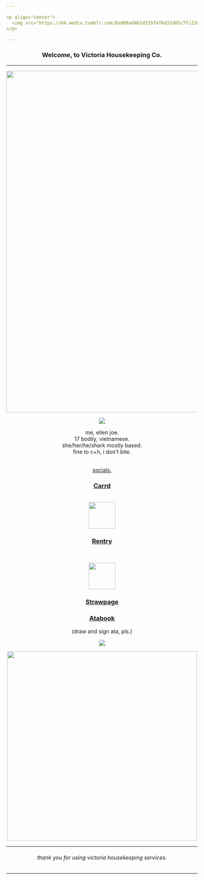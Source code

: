 ```yaml
---

<p align="center">
  <img src="https://64.media.tumblr.com/8ad08ad461d155f6f6d32d05c7fc228b/1a7499e8ed08e8b1-be/s1280x1920/f0595835629f1495a8e37a50659e74e61b599849.pnj">
</p>

---
```


<div align="center"> 
  
### Welcome, to Victoria Housekeeping Co.
---

<p align="center">
   <img src="https://64.media.tumblr.com/d3b93cb08b46677ab9b594717107b469/dc5a0ea934837c29-85/s2048x3072/493f1c3533b7fb4e5d28081db892d414a91522dc.pnj" width="900">
</p>

<p align="center">
  <img src="https://64.media.tumblr.com/594fc57a6e21a87f35d0c939e2fa32b9/1a7499e8ed08e8b1-6d/s1280x1920/7d326398b0a83794934c33e22eea2be66bac268b.pnj">
</p>

<div align="center"> 
  me, ellen joe.<br/>
  17 bodily, vietnamese.<br/>
  she/her/he/shark mostly based.<br/>
  fine to c+h, i don't bite.
<div align="center"><br/>

 <ins>socials.</ins><br/>
<div align="center">  
  
### [Carrd](https://dazzlestaries.carrd.co/)<br/>
<br/>
<div align="center">  
  <img src="https://64.media.tumblr.com/65b3b3a18056658f2e8c733683a7a2a9/d3a112f0f9ca26e4-07/s500x750/767ebe3009ff115a90194321a69857496f67dd6b.pnj" width="70">

<div align="center"> 

### [Rentry](https://rentry.co/lilianaaa)<br/>
<br/>
<p align="center">
  <img src="https://64.media.tumblr.com/65b3b3a18056658f2e8c733683a7a2a9/d3a112f0f9ca26e4-07/s500x750/767ebe3009ff115a90194321a69857496f67dd6b.pnj" width="70">
</p>

<div align="center"> 
  
### [Strawpage](https://dazzlestaries.straw.page)<br/>
### [Atabook](https://dazzlestaries.atabook.org/)<br/>
(draw and sign ata, pls.)

<p align="center">
  <img src="https://64.media.tumblr.com/594fc57a6e21a87f35d0c939e2fa32b9/1a7499e8ed08e8b1-6d/s1280x1920/7d326398b0a83794934c33e22eea2be66bac268b.pnj">
</p>
<p align="center">
  <img src="https://64.media.tumblr.com/c0991162731fb1d1f598e15e0770eb36/dc5a0ea934837c29-94/s2048x3072/3855f26c451ad5dc1cdae9a3c1574d51a3de2106.pnj" width="500">
</p>

---
<div align="center">  
  
###### thank you for using victoria housekeeping services.
---
